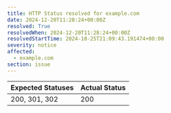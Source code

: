 ```yaml
---
title: HTTP Status resolved for example.com
date: 2024-12-20T11:28:24+00:00Z
resolved: True
resolvedWhen: 2024-12-20T11:28:24+00:00Z
resolvedStartTime: 2024-10-25T21:09:43.191474+00:00
severity: notice
affected:
  - example.com
section: issue
---
```


| Expected Statuses | Actual Status  |
|-------------------|----------------|
| 200, 301, 302 | 200 |
